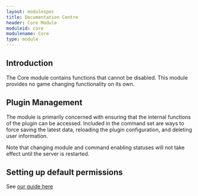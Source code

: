 ```yaml
---
layout: modulespec
title: Documentation Centre
header: Core Module
moduleid: core
modulename: Core
type: module
---
```


## Introduction

The Core module contains functions that cannot be disabled. This module provides no game changing functionality on its
own.

## Plugin Management

The module is primarily concerned with ensuring that the internal functions of the plugin can be accessed. Included in the
command set are ways to force saving the latest data, reloading the plugin configuration, and deleting user information.

Note that changing module and command enabling statuses will not take effect until the server is restarted.

## Setting up default permissions

See [our guide here](../configuration/permissions.html)
